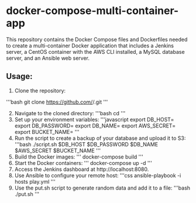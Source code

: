 # docker-compose-multi-container-app
This repository contains the Docker Compose files and Dockerfiles needed to create a multi-container Docker application that includes a Jenkins server, a CentOS container with the AWS CLI installed, a MySQL database server, and an Ansible web server.
## Usage:

1. Clone the repository:

'''bash
git clone https://github.com/<your-username>/<your-repository>.git
'''
 
2. Navigate to the cloned directory:
'''bash
cd <your-repository>
'''
3. Set up your environment variables:
'''javascript
export DB_HOST=<your-database-host>
export DB_PASSWORD=<your-database-password>
export DB_NAME=<your-database-name>
export AWS_SECRET=<your-aws-secret-key>
export BUCKET_NAME=<your-aws-s3-bucket-name>
'''
4. Run the script to create a backup of your database and upload it to S3:
'''bash
./script.sh $DB_HOST $DB_PASSWORD $DB_NAME $AWS_SECRET $BUCKET_NAME
'''
5. Build the Docker images:
 '''
 docker-compose build
'''
6. Start the Docker containers:
 '''
docker-compose up -d
'''
7. Access the Jenkins dashboard at http://localhost:8080.
8. Use Ansible to configure your remote host:
'''css
ansible-playbook -i hosts play.yml
'''
9. Use the put.sh script to generate random data and add it to a file:
'''bash
  ./put.sh
'''
  
  
